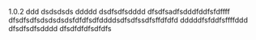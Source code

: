 1.0.2
ddd
dsdsdsds
ddddd
dsdfsdfsdddd
dfsdfsadfsdddfddfsfdffff
dfsdfsdfsdsdsdsdsfdfdfsdfddddsdfsdfssdfsffdfdfd
dddddfsfddfsffffddd
dfsdfsdfsdddd
dfsdfdfdfsdfdfs
